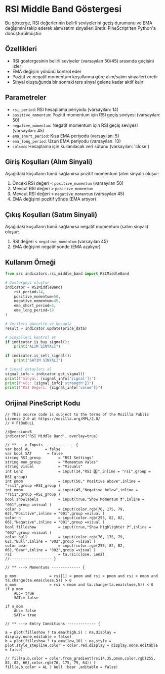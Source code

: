 # RSI Middle Band Göstergesi

Bu gösterge, RSI değerlerinin belirli seviyelerini geçiş durumunu ve EMA değişimini takip ederek alım/satım sinyalleri üretir. PineScript'ten Python'a dönüştürülmüştür.

## Özellikleri

- RSI göstergesinin belirli seviyeler (varsayılan 50/45) arasında geçişini izler
- EMA değişim yönünü kontrol eder
- Pozitif ve negatif momentum koşullarına göre alım/satım sinyalleri üretir
- Sinyal oluştuğunda bir sonraki ters sinyal gelene kadar aktif kalır

## Parametreler

- `rsi_period`: RSI hesaplama periyodu (varsayılan: 14)
- `positive_momentum`: Pozitif momentum için RSI geçiş seviyesi (varsayılan: 50)
- `negative_momentum`: Negatif momentum için RSI geçiş seviyesi (varsayılan: 45)
- `ema_short_period`: Kısa EMA periyodu (varsayılan: 5)
- `ema_long_period`: Uzun EMA periyodu (varsayılan: 10)
- `column`: Hesaplama için kullanılacak veri sütunu (varsayılan: 'close')

## Giriş Koşulları (Alım Sinyali)

Aşağıdaki koşulların tümü sağlanırsa pozitif momentum (alım sinyali) oluşur:

1. Önceki RSI değeri < `positive_momentum` (varsayılan 50)
2. Mevcut RSI değeri > `positive_momentum` 
3. Mevcut RSI değeri > `negative_momentum` (varsayılan 45)
4. EMA değişimi pozitif yönde (EMA artıyor)

## Çıkış Koşulları (Satım Sinyali)

Aşağıdaki koşulların tümü sağlanırsa negatif momentum (satım sinyali) oluşur:

1. RSI değeri < `negative_momentum` (varsayılan 45)
2. EMA değişimi negatif yönde (EMA azalıyor)

## Kullanım Örneği

```python
from src.indicators.rsi_middle_band import RSIMiddleBand

# Göstergeyi oluştur
indicator = RSIMiddleBand(
    rsi_period=14,
    positive_momentum=50,
    negative_momentum=45,
    ema_short_period=5,
    ema_long_period=10
)

# Verileri güncelle ve hesapla
result = indicator.update(price_data)

# Sinyalleri kontrol et
if indicator.is_buy_signal():
    print("ALIM SİNYALİ")
    
if indicator.is_sell_signal():
    print("SATIM SİNYALİ")

# Sinyal detayları al
signal_info = indicator.get_signal()
print(f"Sinyal: {signal_info['signal']}")
print(f"Güç: {signal_info['strength']}")
print(f"RSI Değeri: {signal_info['value']}")
```

## Orijinal PineScript Kodu

```pinescript
// This source code is subject to the terms of the Mozilla Public License 2.0 at https://mozilla.org/MPL/2.0/
// © FiBoBuLL

//@version=5
indicator('RSI Middle Band', overlay=true)

// ** ---> Inputs ------------- {
var bool AL       = false
var bool SAT       = false
string RSI_group        = "RSI Settings"
string mom_group        = "Momentum Vales"
string visual           = "Visuals" 
int Len2                = input(14,"RSI 1️⃣",inline = "rsi",group = RSI_group)
int pmom                = input(50," Positive above",inline = "rsi1",group =RSI_group )
int nmom                = input(45,"Negative below",inline = "rsi1",group =RSI_group )
bool showlabels         = input(true,"Show Momentum ❓",inline = "001",group =visual )
color p                 = input(color.rgb(76, 175, 79, 62),"Positive",inline = "001",group =visual )
color n                 = input(color.rgb(255, 82, 82, 66),"Negative",inline = "001",group =visual )
bool filleshow          = input(true,"Show highlighter ❓",inline = "002",group =visual )
color bull              = input(color.rgb(76, 175, 79, 62),"Bull",inline = "002",group =visual )
color bear              = input(color.rgb(255, 82, 82, 66),"Bear",inline = "002",group =visual )
rsi                     = ta.rsi(close, Len2)
//------------------- }

// ** ---> Momentums ------------- {

p_mom               = rsi[1] < pmom and rsi > pmom and rsi > nmom and ta.change(ta.ema(close,5)) > 0
n_mom               = rsi < nmom and ta.change(ta.ema(close,5)) < 0
if p_mom
    AL:= true
    SAT:= false

if n_mom
    AL:= false
    SAT:= true     

// ** ---> Entry Conditions ------------- {

a = plot(filleshow ? ta.ema(high,5) : na,display = display.none,editable = false)
b = plot(filleshow ? ta.ema(low,10) : na,style = plot.style_stepline,color = color.red,display = display.none,editable = false)

// fill(a,b,color = color.from_gradient(rsi14,35,pmom,color.rgb(255, 82, 82, 66),color.rgb(76, 175, 79, 64)) )
fill(a,b,color = AL ? bull :bear ,editable = false)
``` 